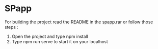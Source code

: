# SPapp

For building the project read the README in the spapp.rar or follow those steps :

1. Open the project and type npm install 
2. Type npm run serve to start it on your localhost
